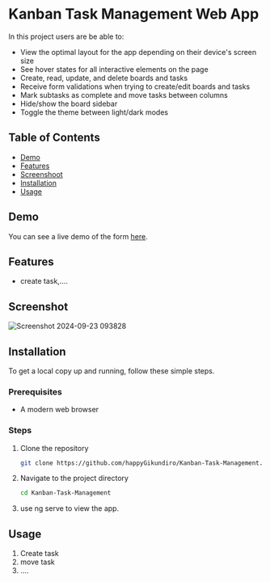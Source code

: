 # Kanban Task Management Web App

In this project users are be able to:

- View the optimal layout for the app depending on their device's screen size
- See hover states for all interactive elements on the page
- Create, read, update, and delete boards and tasks
- Receive form validations when trying to create/edit boards and tasks
- Mark subtasks as complete and move tasks between columns
- Hide/show the board sidebar
- Toggle the theme between light/dark modes

## Table of Contents
- [Demo](https://kaban-project.netlify.app/)
- [Features](#features)
- [Screenshoot](#screenshot)
- [Installation](#installation)
- [Usage](#usage)

## Demo
You can see a live demo of the form [here](https://kaban-project.netlify.app/).

## Features
- create task,....

## Screenshot

![Screenshot 2024-09-23 093828](https://github.com/user-attachments/assets/c781955e-4b3b-4ad5-a9b0-64799968af75)

## Installation
To get a local copy up and running, follow these simple steps.

### Prerequisites
- A modern web browser

### Steps
1. Clone the repository
   ```sh
   git clone https://github.com/happyGikundiro/Kanban-Task-Management.git
2. Navigate to the project directory
   ```sh
   cd Kanban-Task-Management
3. use ng serve to view the app.

## Usage
1. Create task
2. move task
3. ....


